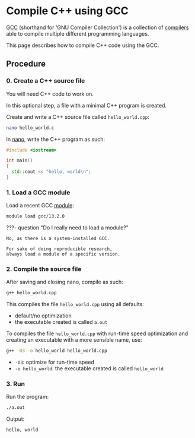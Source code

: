 # Compile C++ using GCC

[GCC](gcc.md) (shorthand for 'GNU Compiler Collection')
is a collection of [compilers](compilers.md)
able to compile multiple different programming languages.

This page describes how to compile C++ code using the GCC.

## Procedure

### 0. Create a C++ source file

You will need C++ code to work on.

In this optional step, a file with a minimal C++ program is created.

Create and write a C++ source file called `hello_world.cpp`:

```bash
nano hello_world.c
```

In [nano](nano.md), write the C++ program as such:

```c++
#include <iostream>

int main()
{
  std::cout << "hello, world\n";
}
```

### 1. Load a GCC module

Load a recent GCC [module](../cluster_guides/modules.md):

```bash
module load gcc/13.2.0
```

???- question "Do I really need to load a module?"

    No, as there is a system-installed GCC.

    For sake of doing reproducible research,
    always load a module of a specific version.

### 2. Compile the source file

After saving and closing nano, compile as such:

```bash
g++ hello_world.cpp
```

This compiles the file `hello_world.cpp` using all defaults:

- default/no optimization
- the executable created is called `a.out`

To compiles the file `hello_world.cpp` with run-time speed optimization
and creating an executable with a more sensible name, use:

```bash
g++ -O3 -o hello_world hello_world.cpp
```

- `-O3`: optimize for run-time speed
- `-o hello_world`: the executable created is called `hello_world`

### 3. Run

Run the program:

```bash
./a.out 
```

Output:

```console
hello, world
```
